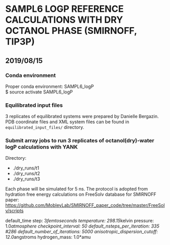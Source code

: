 # SAMPL6 LOGP REFERENCE CALCULATIONS WITH DRY OCTANOL PHASE (SMIRNOFF, TIP3P)

## 2019/08/15

### Conda environment

Proper conda environment: SAMPL6_logP  
$ source activate SAMPL6_logP  


### Equilibrated input files

3 replicates of equilibrated systems were prepared by Danielle Bergazin.  
PDB coordinate files and XML system files can be found in `equilibrated_input_files/` directory.


### Submit array jobs to run 3 replicates of octanol(dry)-water logP calculations with YANK

Directory:
- ./dry_runs/t1
- ./dry_runs/t2
- ./dry_runs/t3

Each phase will be simulated for 5 ns. The protocol is adopted from hydration free energy calculations on FreeSolv database for SMIRNOFF paper:
https://github.com/MobleyLab/SMIRNOFF_paper_code/tree/master/FreeSolv/scripts

default_time step: 3*femtoseconds
temperature: 298.15*kelvin
pressure: 1.0*atmosphere
checkpoint_interval: 50
default_nsteps_per_iteration: 335 #286
default_number_of_iterations: 5000
anisotropic_dispersion_cutoff: 12.0*angstroms
hydrogen_mass: 1.0*amu





